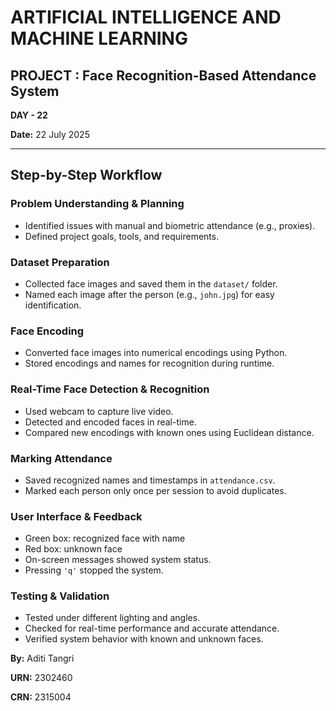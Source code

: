# ARTIFICIAL INTELLIGENCE AND MACHINE LEARNING
## PROJECT : Face Recognition-Based Attendance System   
**DAY - 22**

**Date:** 22 July 2025  

---

## Step-by-Step Workflow

### Problem Understanding & Planning
- Identified issues with manual and biometric attendance (e.g., proxies).
- Defined project goals, tools, and requirements.

### Dataset Preparation
- Collected face images and saved them in the `dataset/` folder.
- Named each image after the person (e.g., `john.jpg`) for easy identification.

### Face Encoding
- Converted face images into numerical encodings using Python.
- Stored encodings and names for recognition during runtime.

### Real-Time Face Detection & Recognition
- Used webcam to capture live video.
- Detected and encoded faces in real-time.
- Compared new encodings with known ones using Euclidean distance.

### Marking Attendance
- Saved recognized names and timestamps in `attendance.csv`.
- Marked each person only once per session to avoid duplicates.

### User Interface & Feedback
- Green box: recognized face with name  
- Red box: unknown face  
- On-screen messages showed system status.
- Pressing `'q'` stopped the system.

### Testing & Validation
- Tested under different lighting and angles.
- Checked for real-time performance and accurate attendance.
- Verified system behavior with known and unknown faces.



**By:** Aditi Tangri 

**URN:** 2302460 

**CRN:** 2315004  
